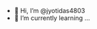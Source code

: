 - 👋 Hi, I’m @jyotidas4803
- 🌱 I’m currently learning ...


<!---
jyotidas4803/jyotidas4803 is a ✨ special ✨ repository because its `README.md` (this file) appears on your GitHub profile.
You can click the Preview link to take a look at your changes.
--->

